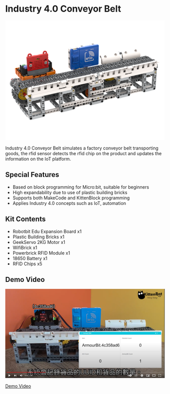 # Industry 4.0 Conveyor Belt

![](./images/belt.png)

Industry 4.0 Conveyor Belt simulates a factory conveyor belt transporting goods, the rfid sensor detects the rfid chip on the product and updates the information on the IoT platform.

## Special Features

- Based on block programming for Micro:bit, suitable for beginners
- High expandability due to use of plastic building bricks
- Supports both MakeCode and KittenBlock programming
- Applies Industry 4.0 concepts such as IoT, automation

## Kit Contents

- Robotbit Edu Expansion Board x1
- Plastic Building Bricks x1
- GeekServo 2KG Motor x1
- WifiBrick x1
- Powerbrick RFID Module x1
- 18650 Battery x1
- RFID Chips x5

## Demo Video

[![](./images/video.png)]((https://youtu.be/VdKa_Eb6fHo))

[Demo Video](https://youtu.be/VdKa_Eb6fHo)